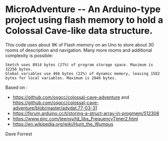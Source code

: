 # MicroAdventure -- An Arduino-type project using flash memory to hold a Colossal Cave-like data structure.

This code uses about 9K of Flash memory on an Uno to store about 30 rooms of description and navigation. Many more rooms and additional complexity is possible:

    Sketch uses 8914 bytes (27%) of program storage space. Maximum is 32256 bytes.
    Global variables use 466 bytes (22%) of dynamic memory, leaving 1582 bytes for local variables. Maximum is 2048 bytes.

Based on :

* https://github.com/osgcc/colossal-cave-adventure and 
 https://github.com/osgcc/colossal-cave-adventure/blob/master/advdat.77-03-31
* https://forum.arduino.cc/t/storing-a-struct-array-in-progmem/512308
* https://www.pjrc.com/teensy/td_libs_FrequencyTimer2.html
* https://en.wikipedia.org/wiki/Hunt_the_Wumpus 

Dave Forrest 
